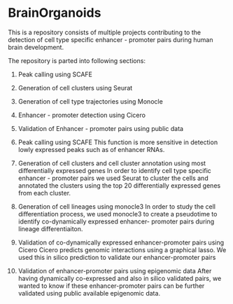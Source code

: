 # BrainOrganoids

This is a repository consists of multiple projects contributing to the detection of cell type specific enhancer - promoter pairs during human brain development. 

The repository is parted into following sections: 
1. Peak calling using SCAFE
2. Generation of cell clusters using Seurat
3. Generation of cell type trajectories using Monocle 
4. Enhancer - promoter detection using Cicero
5. Validation of Enhancer - promoter pairs using public data 

1. Peak calling using SCAFE
This function is more sensitive in detection lowly expressed peaks such as of enhancer RNAs. 

2. Generation of cell clusters and cell cluster annotation using most differentially expressed genes
In order to identify cell type specific enhancer - promoter pairs we used Seurat to cluster the cells and annotated the clusters using the 
top 20 differentially expressed genes from each cluster. 

3. Generation of cell lineages using monocle3
In order to study the cell differentiation process, we used monocle3 to create a pseudotime to identify co-dynamically expressed enhancer-
promoter pairs during lineage differentiaiton. 

4. Validation of co-dynamically expressed enhancer-promoter pairs using Cicero
Cicero predicts genomic interactions using a graphical lasso. We used this in silico prediction to validate our enhancer-promoter pairs

5. Validation of enhancer-promoter pairs using epigenomic data
After having dynamically co-expressed and also in silico validated pairs, we wanted to know if these enhancer-promoter pairs can be further 
validated using public available epigenomic data. 




